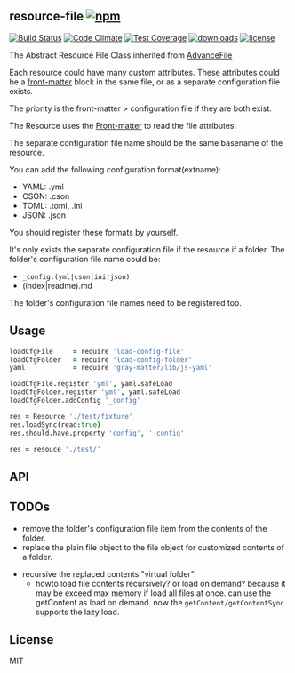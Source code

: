 ## resource-file [![npm](https://img.shields.io/npm/v/resource-file.svg)](https://npmjs.org/package/resource-file)

[![Build Status](https://img.shields.io/travis/snowyu/resource-file.js/master.svg)](http://travis-ci.org/snowyu/resource-file.js)
[![Code Climate](https://codeclimate.com/github/snowyu/resource-file.js/badges/gpa.svg)](https://codeclimate.com/github/snowyu/resource-file.js)
[![Test Coverage](https://codeclimate.com/github/snowyu/resource-file.js/badges/coverage.svg)](https://codeclimate.com/github/snowyu/resource-file.js/coverage)
[![downloads](https://img.shields.io/npm/dm/resource-file.svg)](https://npmjs.org/package/resource-file)
[![license](https://img.shields.io/npm/l/resource-file.svg)](https://npmjs.org/package/resource-file)

The Abstract Resource File Class inherited from
[AdvanceFile](https://github.com/snowyu/custom-file.js/blob/master/src/advance.coffee)

Each resource could have many custom attributes. These attributes could be a
[front-matter](http://jekyllrb.com/docs/frontmatter/) block in the same file,
or as a separate configuration file exists.

The priority is the front-matter > configuration file if they are both exist.

The Resource uses the [Front-matter](https://github.com/jonschlinkert/gray-matter)
to read the file attributes.

The separate configuration file name should be the same basename of the resource.

You can add the following configuration format(extname):

* YAML: .yml
* CSON: .cson
* TOML: .toml, .ini
* JSON: .json

You should register these formats by yourself.

It's only exists the separate configuration file if the resource if a folder.
The folder's configuration file name could be:

* `_config.(yml|cson|ini|json)`
* (index|readme).md

The folder's configuration file names need to be registered too.

## Usage

```coffee
loadCfgFile     = require 'load-config-file'
loadCfgFolder   = require 'load-config-folder'
yaml            = require 'gray-matter/lib/js-yaml'

loadCfgFile.register 'yml', yaml.safeLoad
loadCfgFolder.register 'yml', yaml.safeLoad
loadCfgFolder.addConfig '_config'

res = Resource './test/fixture'
res.loadSync(read:true)
res.should.have.property 'config', '_config'

res = resouce './test/'
```

## API

## TODOs

+ remove the folder's configuration file item from the contents of the folder.
+ replace the plain file object to the file object for customized contents of a folder.
* recursive the replaced contents "virtual folder".
  * howto load file contents recursively? or load on demand?
    because it may be exceed max memory if load all files at once.
    can use the getContent as load on demand.
    now the `getContent/getContentSync` supports the lazy load.

## License

MIT
